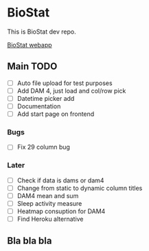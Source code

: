 # BioStat

This is BioStat dev repo.

[BioStat webapp](http://biostat.herokuapp.com/)

## Main TODO
- [ ] Auto file upload for test purposes
- [ ] Add DAM 4, just load and col/row pick
- [ ] Datetime picker add
- [ ] Documentation
- [ ] Add start page on frontend

###  Bugs
- [ ] Fix 29 column bug

### Later
- [ ] Check if data is dams or dam4
- [ ] Change from static to dynamic column titles
- [ ] DAM4 mean and sum
- [ ] Sleep activity measure
- [ ] Heatmap consuption for DAM4
- [ ] Find Heroku alternative

## Bla bla bla
